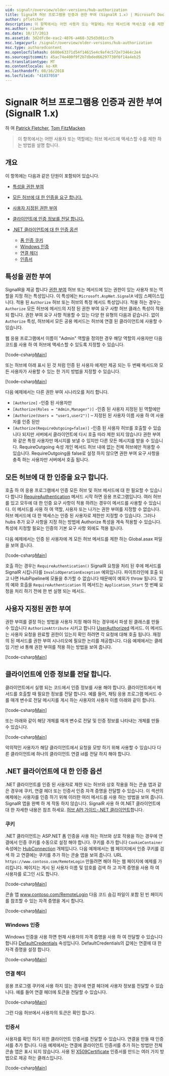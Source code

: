 ```yaml
---
uid: signalr/overview/older-versions/hub-authorization
title: SignalR 허브 프로그램용 인증과 권한 부여 (SignalR 1.x) | Microsoft Docs
author: pfletcher
description: 이 항목에서는 어떤 사용자 또는 역할에는 허브 메서드에 액세스할 수를 제한 하는 방법을 설명 합니다.
ms.author: riande
ms.date: 10/17/2013
ms.assetid: 3d2dfc0e-eac2-4076-a468-325d3d01cc7b
msc.legacyurl: /signalr/overview/older-versions/hub-authorization
msc.type: authoredcontent
ms.openlocfilehash: 6600e63371d54f14615e4c9af4c572e73464c2e4
ms.sourcegitcommit: 45ac74e400f9f2b7dbded66297730f6f14a4eb25
ms.translationtype: MT
ms.contentlocale: ko-KR
ms.lasthandoff: 08/16/2018
ms.locfileid: "41837058"
---
```

<a name="authentication-and-authorization-for-signalr-hubs-signalr-1x"></a>SignalR 허브 프로그램용 인증과 권한 부여 (SignalR 1.x)
====================
하 여 [Patrick Fletcher](https://github.com/pfletcher), [Tom FitzMacken](https://github.com/tfitzmac)

> 이 항목에서는 어떤 사용자 또는 역할에는 허브 메서드에 액세스할 수를 제한 하는 방법을 설명 합니다.


## <a name="overview"></a>개요

이 항목에는 다음과 같은 단원이 포함되어 있습니다.

- [특성을 권한 부여](#authorizeattribute)
- [모든 허브에 대 한 인증을 요구 합니다.](#requireauth)
- [사용자 지정된 권한 부여](#custom)
- [클라이언트에 인증 정보를 전달 합니다.](#passauth)
- [.NET 클라이언트에 대 한 인증 옵션](#authoptions)

    - [폼 인증 쿠키](#cookie)
    - [Windows 인증](#windows)
    - [연결 헤더](#header)
    - [인증서](#certificate)

<a id="authorizeattribute"></a>

## <a name="authorize-attribute"></a>특성을 권한 부여

SignalR을 제공 합니다 [권한 부여](https://msdn.microsoft.com/library/microsoft.aspnet.signalr.authorizeattribute(v=vs.111).aspx) 허브 또는 메서드에 있는 권한이 있는 사용자 또는 역할을 지정 하는 특성입니다. 이 특성에는 `Microsoft.AspNet.SignalR` 네임 스페이스입니다. 적용 된 `Authorize` 허브 또는 허브의 특정 메서드 특성입니다. 적용 하는 경우는 `Authorize` 모든 허브에 메서드의 지정 된 권한 부여 요구 사항 허브 클래스 특성이 적용 되 합니다. 권한 부여 요구 사항 적용할 수 있는 다양 한 유형의 다음과 같습니다. 없이 `Authorize` 특성, 허브에서 모든 공용 메서드는 허브에 연결 된 클라이언트에 사용할 수 있습니다.

웹 응용 프로그램에서 이름이 "Admin" 역할을 정의한 경우 해당 역할의 사용자만 다음 코드를 사용 하 여 허브에 액세스할 수 있도록 지정할 수 있습니다.

[!code-csharp[Main](hub-authorization/samples/sample1.cs)]

또는 허브에 아래 표시 된 것 처럼 인증 된 사용자 에게만 제공 되는 두 번째 메서드와 모든 사용자가 사용할 수 있는 한 가지 방법을 지정할 수 있습니다.

[!code-csharp[Main](hub-authorization/samples/sample2.cs)]

다음 예제에서는 다른 권한 부여 시나리오를 처리 합니다.

- `[Authorize]` -인증 된 사용자만
- `[Authorize(Roles = "Admin,Manager")]` -인증 된 사용자 지정된 된 역할에만
- `[Authorize(Users = "user1,user2")]` – 지정된 된 사용자 이름 사용 하 여 사용자를 인증 된만
- `[Authorize(RequireOutgoing=false)]` -인증 된 사용자 허브를 호출할 수 있습니다 되지만 서버에서 클라이언트에 다시 호출 따라 제한 되지 않습니다 권한 부여와 같은 특정 사용자만 메시지를 보낼 수 있지만 다른 모든 메시지를 받을 수 있습니다. RequireOutgoing 속성 개인 메서드 허브 내에 없는 전체 허브에만 적용할 수 있습니다. RequireOutgoing을 false로 설정 하지 않으면 권한 부여 요구 사항을 충족 하는 사용자만 서버에서 호출 됩니다.

<a id="requireauth"></a>

## <a name="require-authentication-for-all-hubs"></a>모든 허브에 대 한 인증을 요구 합니다.

호출 하 여 응용 프로그램에서 인증 모든 허브 및 허브 메서드에 대 한 필요할 수 있습니다 합니다 [RequireAuthentication](https://msdn.microsoft.com/library/microsoft.aspnet.signalr.hubpipelineextensions.requireauthentication(v=vs.111).aspx) 메서드 시작 하면 응용 프로그램입니다. 여러 허브를 있고 모두에 대 한 인증 요구 사항이 적용 하려는 경우이 메서드를 사용할 수 있습니다. 이 메서드를 사용 하 여 역할, 사용자 또는 나가는 권한 부여를 지정할 수 없습니다. 허브 메서드에 대 한 액세스는 인증 된 사용자로 제한만 지정할 수 있습니다. 그러나 hubs 추가 요구 사항을 지정 하는 방법에 Authorize 특성을 계속 적용할 수 있습니다. 특성에 지정할 필요는 인증의 기본 요구 사항 외에도 적용 됩니다.

다음 예제에서는 인증 된 사용자에 게 모든 허브 메서드를 제한 하는 Global.asax 파일을 보여 줍니다.

[!code-csharp[Main](hub-authorization/samples/sample3.cs)]

호출 하는 경우는 `RequireAuthentication()` SignalR 요청을 처리 된 후에 메서드를 SignalR 시킵니다를 `InvalidOperationException` 예외입니다. 파이프라인에 호출 되 고 나면 HubPipeline에 모듈을 추가할 수 없습니다 때문에이 예외가 throw 됩니다. 앞의 예와 호출을 `RequireAuthentication` 의 메서드는 `Application_Start` 첫 번째 요청을 처리 하기 전에 한 번 실행 되는 메서드.

<a id="custom"></a>

## <a name="customized-authorization"></a>사용자 지정된 권한 부여

권한 부여를 결정 하는 방법을 사용자 지정 해야 하는 경우에서 파생 된 클래스를 만들 수 있습니다 `AuthorizeAttribute` 시키고 합니다 [UserAuthorized](https://msdn.microsoft.com/library/microsoft.aspnet.signalr.authorizeattribute.userauthorized(v=vs.111).aspx) 메서드. 이 메서드는 사용자 요청을 완료할 권한이 있는지 확인 하려면 각 요청에 대해 호출 됩니다. 재정의 된 메서드를 권한 부여 시나리오에 필요한 논리를 제공합니다. 다음 예제에서는 클레임 기반 id 통해 권한 부여를 적용 하는 방법을 보여 줍니다.

[!code-csharp[Main](hub-authorization/samples/sample4.cs)]

<a id="passauth"></a>

## <a name="pass-authentication-information-to-clients"></a>클라이언트에 인증 정보를 전달 합니다.

클라이언트에서 실행 되는 코드에서 인증 정보를 사용 해야 합니다. 클라이언트에서 메서드를 호출할 때 필요한 정보를 전달 합니다. 예를 들어, 채팅 응용 프로그램 메서드 수를 매개 변수로 전달 메시지를 게시 하는 사용자의 사용자 이름 아래와 같이 합니다.

[!code-csharp[Main](hub-authorization/samples/sample5.cs)]

또는 아래와 같이 해당 개체를 매개 변수로 전달 및 인증 정보를 나타내는 개체를 만들 수 있습니다.

[!code-csharp[Main](hub-authorization/samples/sample6.cs)]

악의적인 사용자가 해당 클라이언트에서 요청을 모방 하기 위해 사용할 수 있습니다 다른 클라이언트에 하나의 클라이언트 연결 id를 전달 하지 해야 합니다.

<a id="authoptions"></a>

## <a name="authentication-options-for-net-clients"></a>.NET 클라이언트에 대 한 인증 옵션

.NET 클라이언트를 인증 된 사용자로 제한 되는 허브와 상호 작용을 하는 콘솔 앱과 같은 경우에 쿠키, 연결 헤더 또는 인증서 인증 자격 증명을 전달할 수 있습니다. 이 섹션의 예제에는 사용자를 인증 하기 위해 이러한 여러 메서드를 사용 하는 방법을 보여 줍니다. SignalR 앱을 완벽 하 게 작동 하지 않습니다. SignalR 사용 하 여.NET 클라이언트에 대 한 자세한 내용은 참조 하세요. [허브 API 가이드-.NET 클라이언트](../guide-to-the-api/hubs-api-guide-net-client.md)합니다.

<a id="cookie"></a>

### <a name="cookie"></a>쿠키

.NET 클라이언트는 ASP.NET 폼 인증을 사용 하는 허브와 상호 작용을 하는 경우에 연결에서 인증 쿠키를 수동으로 설정 해야 합니다. 쿠키를 추가 합니다 `CookieContainer` 속성에는 [HubConnection](https://msdn.microsoft.com/library/microsoft.aspnet.signalr.client.hubs.hubconnection(v=vs.111).aspx) 개체입니다. 다음 예제에서는 웹 페이지에서 인증 쿠키를 검색 하 고 연결에는 쿠키를 추가 하는 콘솔 앱을 보여 줍니다. URL `https://www.contoso.com/RemoteLogin` 만들려면 해야 하는 웹 페이지에 예제를 가리킵니다. 페이지는 게시 된 사용자 이름 및 암호를 검색 하 고 자격 증명을 사용 하 여 사용자를 로그인 시도 합니다.

[!code-csharp[Main](hub-authorization/samples/sample7.cs)]

콘솔 앱 www.contoso.com/RemoteLogin 다음 코드 숨김 파일이 포함 된 빈 페이지를 참조할 수 있는 자격 증명을 게시 합니다.

[!code-csharp[Main](hub-authorization/samples/sample8.cs)]

<a id="windows"></a>

### <a name="windows-authentication"></a>Windows 인증

Windows 인증을 사용 하면 현재 사용자의 자격 증명을 사용 하 여 전달할 수 있습니다 합니다 [DefaultCredentials](https://msdn.microsoft.com/library/system.net.credentialcache.defaultcredentials.aspx) 속성입니다. DefaultCredentials의 값에는 연결에 대 한 자격 증명을 설정 합니다.

[!code-csharp[Main](hub-authorization/samples/sample9.cs?highlight=6)]

<a id="header"></a>

### <a name="connection-header"></a>연결 헤더

응용 프로그램 쿠키에 사용 하지 않는 경우에 연결 헤더에 사용자 정보를 전달할 수 있습니다. 예를 들어 연결 헤더에 토큰을 전달할 수 있습니다.

[!code-csharp[Main](hub-authorization/samples/sample10.cs?highlight=6)]

그런 다음 허브에서 사용자의 토큰은 확인 합니다.

<a id="certificate"></a>

### <a name="certificate"></a>인증서

사용자를 확인 하기 위한 클라이언트 인증서를 전달할 수 있습니다. 연결을 만들 때 인증서를 추가 합니다. 다음 예제에서는 연결에 클라이언트 인증서를 추가 하는 방법만 전체 콘솔 앱은 표시 되지 않습니다. 사용 된 [X509Certificate](https://msdn.microsoft.com/library/system.security.cryptography.x509certificates.x509certificate.aspx) 인증서를 만드는 여러 가지 방법으로 제공 하는 클래스입니다.

[!code-csharp[Main](hub-authorization/samples/sample11.cs?highlight=6)]
